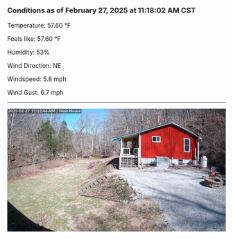 ### Conditions as of February 27, 2025 at 11:18:02 AM CST 

Temperature: 57.60 &deg;F

Feels like: 57.60 &deg;F

Humidity: 53%

Wind Direction: NE

Windspeed: 5.8 mph

Wind Gust: 6.7 mph

---

<img src="./images/latest.jpeg"/>

